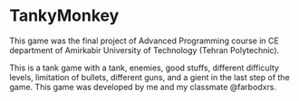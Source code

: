 # TankyMonkey
This game was the final project of Advanced Programming course in CE department of Amirkabir University of Technology (Tehran Polytechnic). 

This is a tank game with a tank, enemies, good stuffs, different difficulty levels, limitation of bullets, different guns, and a gient in the last step of the game.
This game was developed by me and my classmate @farbodxrs.

